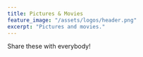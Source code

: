 ```yaml
---
title: Pictures & Movies
feature_image: "/assets/logos/header.png"
excerpt: "Pictures and movies."
---
```


Share these with everybody!